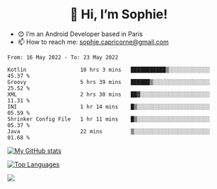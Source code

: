 <h1 align="center"> 👋 Hi, I’m Sophie! </h1>  

- 😊 I’m an Android Developer based in Paris
- 📫 How to reach me: sophie.capricorne@gmail.com


<!--START_SECTION:waka-->

```text
From: 16 May 2022 - To: 23 May 2022

Kotlin                 10 hrs 3 mins   ███████████▒░░░░░░░░░░░░░   45.37 %
Groovy                 5 hrs 39 mins   ██████▒░░░░░░░░░░░░░░░░░░   25.52 %
XML                    2 hrs 30 mins   ██▓░░░░░░░░░░░░░░░░░░░░░░   11.31 %
INI                    1 hr 14 mins    █▒░░░░░░░░░░░░░░░░░░░░░░░   05.59 %
Shrinker Config File   1 hr 11 mins    █▒░░░░░░░░░░░░░░░░░░░░░░░   05.37 %
Java                   22 mins         ▒░░░░░░░░░░░░░░░░░░░░░░░░   01.68 %
```

<!--END_SECTION:waka-->

[![My GitHub stats](https://github-readme-stats.vercel.app/api?username=sophicapri&show_icons=true&theme=buefy)](https://github.com/anuraghazra/github-readme-stats)

[![Top Languages](https://github-readme-stats.vercel.app/api/top-langs/?username=sophicapri&langs_count=2&layout=compact)](https://github.com/anuraghazra/github-readme-stats)

![](https://github-readme-streak-stats.herokuapp.com/?user=sophicapri)
